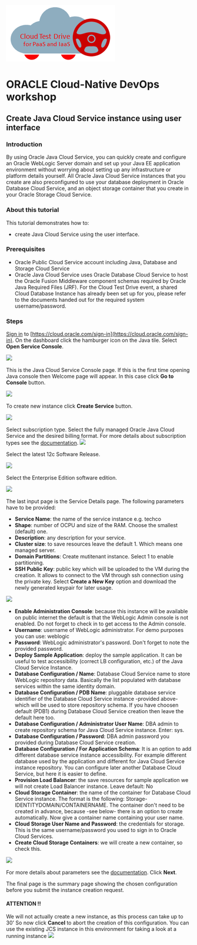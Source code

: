 ![](../common/images/customer.logo.png)
---
# ORACLE Cloud-Native DevOps workshop #

## Create Java Cloud Service instance using user interface ##

### Introduction ###

By using Oracle Java Cloud Service, you can quickly create and configure an Oracle WebLogic Server domain and set up your Java EE application environment without worrying about setting up any infrastructure or platform details yourself. All Oracle Java Cloud Service instances that you create are also preconfigured to use your database deployment in Oracle Database Cloud Service, and an object storage container that you create in your Oracle Storage Cloud Service.

### About this tutorial ###
This tutorial demonstrates how to:
	
+ create Java Cloud Service using the user interface.

### Prerequisites ###

+ Oracle Public Cloud Service account including Java, Database and Storage Cloud Service
+ Oracle Java Cloud Service uses Oracle Database Cloud Service to host the Oracle Fusion Middleware component schemas required by Oracle Java Required Files (JRF). For the Cloud Test Drive event, a shared Cloud Database Instance has already been set up for you, please refer to the documents handed out for the required system username/password.

### Steps ###

[Sign in](../common/sign.in.to.oracle.cloud.md) to [https://cloud.oracle.com/sign-in](https://cloud.oracle.com/sign-in). On the dashboard click the hamburger icon on the Java tile. Select **Open Service Console**.

![](https://github.com/janleemans/CloudTestDrive/images/01.png)

This is the Java Cloud Service Console page. If this is the first time opening Java console then Welcome page will appear. In this case click **Go to Console** button.

![](images/02.png)

To create new instance click **Create Service** button.

![](images/03.png)

Select subscription type. Select the fully managed Oracle Java Cloud Service and the desired billing format. For more details about subscription types see the [documentation](https://docs.oracle.com/cloud/latest/jcs_gs/JSCUG/GUID-31F00F2C-221F-4069-8E8A-EE48BFEC53A2.htm#JSCUG-GUID-98DD6CE1-480F-4AA9-8131-A1D3D274440F).
![](images/create.jcs.03.png)

Select the latest 12c Software Release.

![](images/05.png)

Select the Enterprise Edition software edition.

![](images/06.png)

The last input page is the Service Details page. The following parameters have to be provided:
	
+ **Service Name**: the name of the service instance e.g. techco
+ **Shape**: number of OCPU and size of the RAM. Choose the smallest (default) one.
+ **Description**: any description for your service.
+ **Cluster size**: to save resources leave the default 1. Which means one managed server.
+ **Domain Partitions**: Create mutitenant instance. Select 1 to enable partitioning.
+ **SSH Public Key**: public key which will be uploaded to the VM during the creation. It allows to connect to the VM through ssh connection using the private key. Select **Create a New Key** option and download the newly generated keypair for later usage.

![](images/07.png)
+ **Enable Administration Console**: because this instance will be available on public internet the default is that the WebLogic Admin console is not enabled. Do not forget to check in to get access to the Admin console.
+ **Username**: username of WebLogic administrator. For demo purposes you can use: weblogic
+ **Password**: WebLogic administrator's password. Don't forget to note the provided password.
+ **Deploy Sample Application**: deploy the sample application. It can be useful to test accessibility (correct LB configuration, etc.) of the Java Cloud Service Instance.
+ **Database Configuration / Name**: Database Cloud Service name to store WebLogic repository data. Basically the list populated with database services within the same identity domain.
+ **Database Configuration / PDB Name**: pluggable database service identifier of the Database Cloud Service instance -provided above- which will be used to store repository schema. If you have choosen default (PDB1) during Database Cloud Service creation then leave the default here too.
+ **Database Configuration / Administrator User Name**: DBA admin to create repository schema for Java Cloud Service instance. Enter: sys.
+ **Database Configuration / Password**: DBA admin password you provided during Database Cloud Service creation.
+ **Database Configuration / For Application Schema**: It is an option to add different database service instance accessibility. For example different database used by the application and different for Java Cloud Service instance repository. You can configure later another Database Cloud Service, but here it is easier to define.
+ **Provision Load Balancer**: the save resources for sample application we will not create Load Balancer instance. Leave default: No
+ **Cloud Storage Container**: the name of the container for Database Cloud Service instance. The format is the following: Storage-IDENTITYDOMAIN/CONTAINERNAME. The container don't need to be created in advance, because -see below- there is an option to create automatically. Now give a container name containing your user name.
+ **Cloud Storage User Name and Password**: the credentials for storage. This is the same username/password you used to sign in to Oracle Cloud Services.
+ **Create Cloud Storage Containers**: we will create a new container, so check this.

![](images/08.png)

For more details about parameters see the [documentation](https://docs.oracle.com/cloud/latest/jcs_gs/JSCUG/GUID-31F00F2C-221F-4069-8E8A-EE48BFEC53A2.htm#JSCUG-GUID-88BD737C-8DA9-419A-8DBF-489BDFF9C512). Click **Next**.

The final page is the summary page showing the chosen configuration before you submit the instance creation request. 
#### ATTENTION !! ####
We will not actually create a new instance, as this process can take up to 30'
So now click **Cancel** to abort the creation of this configuration.  You can use the existing JCS instance in this environment for taking a look at a running instance
![](images/09.png)

